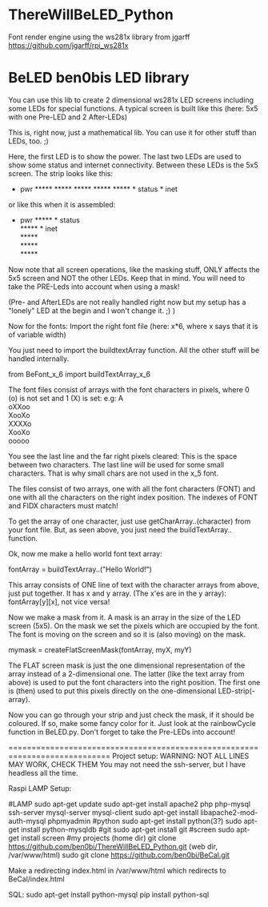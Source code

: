 # ThereWillBeLED_Python
Font render engine using the ws281x library from jgarff https://github.com/jgarff/rpi_ws281x

# BeLED ben0bis LED library
You can use this lib to create 2 dimensional ws281x LED screens including some LEDs for special functions.
A typical screen is built like this (here: 5x5 with one Pre-LED and 2 After-LEDs)

This is, right now, just a mathematical lib. You can use it for other stuff than LEDs, too. ;)

Here, the first LED is to show the power. The last two LEDs are used to show some status and internet connectivity.
Between these LEDs is the 5x5 screen. The strip looks like this:
* pwr ***** ***** ***** ***** ***** * status * inet

or like this when it is assembled:
* pwr ***** * status  
      ***** * inet  
      *****  
      *****  
      *****  

Now note that all screen operations, like the masking stuff, ONLY affects the 5x5 screen and NOT the other LEDs.
Keep that in mind. You will need to take the PRE-Leds into account when using a mask!

(Pre- and AfterLEDs are not really handled right now but my setup has a "lonely" LED at the begin and I won't change it. ;) )

Now for the fonts:
Import the right font file (here: x*6, where x says that it is of variable width)

You just need to import the buildtextArray function. All the other stuff will be handled internally.

from BeFont_x_6 import buildTextArray_x_6

The font files consist of arrays with the font characters in pixels, where 0 (o) is not set and 1 (X) is set:
e.g: A  
oXXoo  
XooXo  
XXXXo  
XooXo  
ooooo  

You see the last line and the far right pixels cleared: This is the space between two characters. The last line will be used
for some small characters. That is why small chars are not used in the x_5 font.

The files consist of two arrays, one with all the font characters (FONT) and one with all the characters on
the right index position. The indexes of FONT and FIDX characters must match!

To get the array of one character, just use getCharArray..(character) from your font file.
But, as seen above, you just need the buildTextArray.. function.

Ok, now me make a hello world font text array:

fontArray = buildTextArray..("Hello World!")

This array consists of ONE line of text with the character arrays from above, just put together.
It has x and y array. (The x'es are in the y array): fontArray[y][x], not vice versa!

Now we make a mask from it.
A mask is an array in the size of the LED screen (5x5). 
On the mask we set the pixels which are occupied by the font.
The font is moving on the screen and so it is (also moving) on the mask.

mymask = createFlatScreenMask(fontArray, myX, myY)

The FLAT screen mask is just the one dimensional representation of the array instead of a 2-dimensional one.
The latter (like the text array from above) is used to put the font characters into the right position.
The first one is (then) used to put this pixels directly on the one-dimensional LED-strip(-array).

Now you can go through your strip and just check the mask, if it should be coloured. If so, make some fancy color for it.
Just look at the rainbowCycle function in BeLED.py. Don't forget to take the Pre-LEDs into account!

============================================================================
Project setup:
WARNING: NOT ALL LINES MAY WORK, CHECK THEM
You may not need the ssh-server, but I have headless all the time.

Raspi LAMP Setup:

#LAMP
sudo apt-get update
sudo apt-get install apache2 php php-mysql ssh-server mysql-server mysql-client
sudo apt-get install libapache2-mod-auth-mysql phpmyadmin
#python
sudo apt-get install python(3?)
sudo apt-get install python-mysqldb
#git
sudo apt-get install git
#screen
sudo apt-get install screen
#my projects
(home dir)
git clone https://github.com/ben0bi/ThereWillBeLED_Python.git
(web dir, /var/www/html)
sudo git clone https://github.com/ben0bi/BeCal.git

Make a redirecting index.html in /var/www/html which redirects to BeCal/index.html

SQL:
sudo apt-get install python-mysql
pip install python-sql


